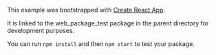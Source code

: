 This example was bootstrapped with [Create React App](https://github.com/facebook/create-react-app).

It is linked to the web_package_test package in the parent directory for development purposes.

You can run `npm install` and then `npm start` to test your package.
